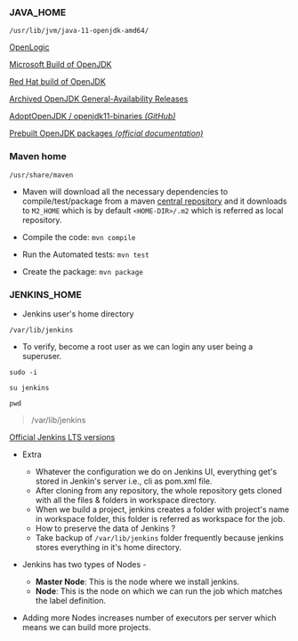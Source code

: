
### JAVA_HOME
```
/usr/lib/jvm/java-11-openjdk-amd64/
```
[OpenLogic](https://www.openlogic.com/openjdk-downloads)

[Microsoft Build of OpenJDK](https://learn.microsoft.com/en-us/java/openjdk/download)

[Red Hat build of OpenJDK](https://developers.redhat.com/products/openjdk/download)

[Archived OpenJDK General-Availability Releases](https://jdk.java.net/archive/)

[AdoptOpenJDK / openjdk11-binaries _(GitHub)_](https://github.com/AdoptOpenJDK/openjdk11-binaries/releases)

[Prebuilt OpenJDK packages _(official documentation)_](https://openjdk.org/install/)

### Maven home
```
/usr/share/maven
```
* Maven will download all the necessary dependencies to compile/test/package from a maven [central repository](https://mvnrepository.com/repos/central) 
  and it downloads to `M2_HOME` which is by default `<HOME-DIR>/.m2` which is referred as local repository.

* Compile the code: `mvn compile`
* Run the Automated tests: `mvn test`
* Create the package: `mvn package`

### JENKINS_HOME
* Jenkins user's home directory
```
/var/lib/jenkins
```
* To verify, become a root user as we can login any user being a superuser.
```
sudo -i
```
```
su jenkins
```
```
pwd
```
>/var/lib/jenkins

[Official Jenkins LTS versions](https://www.jenkins.io/doc/book/installing/linux/)
* Extra
  * Whatever the configuration we do on Jenkins UI, everything get's stored in Jenkin's server i.e., cli as pom.xml file.
  * After cloning from any repository, the whole repository gets cloned with all the files & folders in workspace directory.
  * When we build a project, jenkins creates a folder with project's name in workspace folder, this folder is referred as workspace for the job.
  * How to preserve the data of Jenkins ?
  * Take backup of `/var/lib/jenkins` folder frequently because jenkins stores everything in it's home directory.

* Jenkins has two types of Nodes -
  * __Master Node__: This is the node where we install jenkins.
  * __Node__: This is the node on which we can run the job which matches the label definition.
* Adding more Nodes increases number of executors per server which means we can build more projects.





